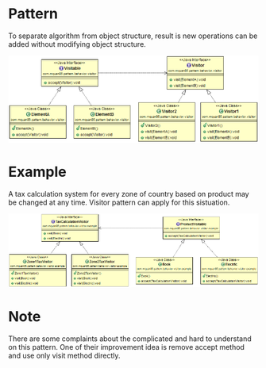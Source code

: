 # Pattern
To separate algorithm from object structure, result is new operations can be added without modifying object structure. 

![](../src/main/resources/com/mquan86/pattern/behavior/visitor/VisitorDiagram.png)
# Example
A tax calculation system for every zone of country based on product may be changed at any time. Visitor pattern can apply for this sistuation.

![](../src/main/resources/com/mquan86/pattern/behavior/visitor/example/VisitorDiagram.png)

# Note
There are some complaints about the complicated and hard to understand on this pattern. One of their improvement idea is remove accept method and use only visit method directly. 